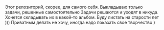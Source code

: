 Этот репозиторий, скорее, для самого себя. Выкладываю только задачи, решенные самостоятельно 
Задачи решаются и уходят в никуда. Хочется складывать их в какой-то альбом. Буду листать на старости лет )))
Приватным делать не хочу, иногда надо показать свое творчество ) 
